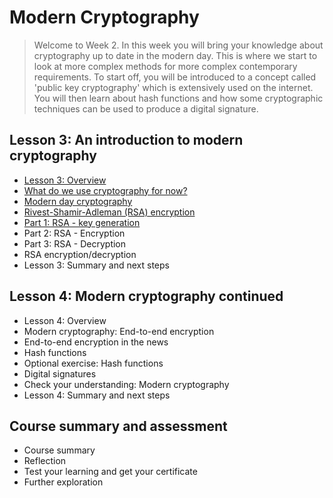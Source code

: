 # Modern Cryptography
> Welcome to Week 2. In this week you will bring your knowledge about cryptography up to date in the modern day. This is where we start to look at more complex methods for more complex contemporary requirements. To start off, you will be introduced to a concept called 'public key cryptography' which is extensively used on the internet. You will then learn about hash functions and how some cryptographic techniques can be used to produce a digital signature.
## Lesson 3: An introduction to modern cryptography
- [Lesson 3: Overview](https://github.com/KailaniBailey/An-Introduction-to-Cryptography/tree/main/Week%202%3A%20Modern%20Cryptography/Lesson%203%3A%20Overview)
- [What do we use cryptography for now?](https://github.com/KailaniBailey/An-Introduction-to-Cryptography/tree/main/Week%202%3A%20Modern%20Cryptography/What%20do%20we%20use%20cryptography%20for%20now%3F)
- [Modern day cryptography](https://github.com/KailaniBailey/An-Introduction-to-Cryptography/tree/main/Week%202:%20Modern%20Cryptography/Modern%20day%20cryptography)
- [Rivest-Shamir-Adleman (RSA) encryption](https://github.com/KailaniBailey/An-Introduction-to-Cryptography/tree/main/Week%202:%20Modern%20Cryptography/Rivest-Shamir-Adleman%20(RSA)%20encryption)
- [Part 1: RSA - key generation](https://github.com/KailaniBailey/An-Introduction-to-Cryptography/tree/main/Week%202:%20Modern%20Cryptography/Part%201:%20RSA%20-%20key%20generation)
- Part 2: RSA - Encryption
- Part 3: RSA - Decryption
- RSA encryption/decryption
- Lesson 3: Summary and next steps
## Lesson 4: Modern cryptography continued
- Lesson 4: Overview
- Modern cryptography: End-to-end encryption
- End-to-end encryption in the news
- Hash functions
- Optional exercise: Hash functions
- Digital signatures
- Check your understanding: Modern cryptography
- Lesson 4: Summary and next steps
## Course summary and assessment
- Course summary
- Reflection
- Test your learning and get your certificate
- Further exploration
